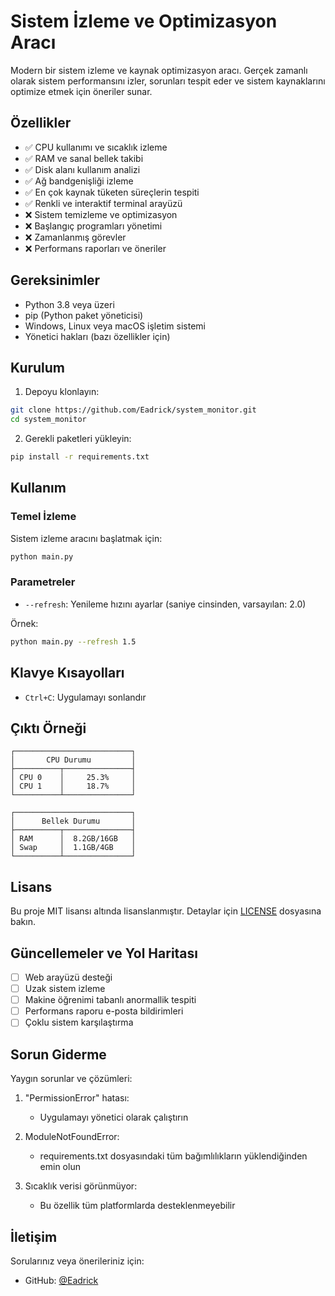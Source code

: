 # Sistem İzleme ve Optimizasyon Aracı

Modern bir sistem izleme ve kaynak optimizasyon aracı. Gerçek zamanlı olarak sistem performansını izler, sorunları tespit eder ve sistem kaynaklarını optimize etmek için öneriler sunar.

## Özellikler

- ✅ CPU kullanımı ve sıcaklık izleme
- ✅ RAM ve sanal bellek takibi
- ✅ Disk alanı kullanım analizi
- ✅ Ağ bandgenişliği izleme
- ✅ En çok kaynak tüketen süreçlerin tespiti
- ✅ Renkli ve interaktif terminal arayüzü
- ❌ Sistem temizleme ve optimizasyon
- ❌ Başlangıç programları yönetimi
- ❌ Zamanlanmış görevler
- ❌ Performans raporları ve öneriler

## Gereksinimler

- Python 3.8 veya üzeri
- pip (Python paket yöneticisi)
- Windows, Linux veya macOS işletim sistemi
- Yönetici hakları (bazı özellikler için)

## Kurulum

1. Depoyu klonlayın:
```bash
git clone https://github.com/Eadrick/system_monitor.git
cd system_monitor
```

2. Gerekli paketleri yükleyin:
```bash
pip install -r requirements.txt
```

## Kullanım

### Temel İzleme

Sistem izleme aracını başlatmak için:

```bash
python main.py
```

### Parametreler

- `--refresh`: Yenileme hızını ayarlar (saniye cinsinden, varsayılan: 2.0)

Örnek:
```bash
python main.py --refresh 1.5
```

## Klavye Kısayolları

- `Ctrl+C`: Uygulamayı sonlandır

## Çıktı Örneği

```
┌──────────────────────────┐
│       CPU Durumu         │
├──────────┬───────────────┤
│ CPU 0    │     25.3%     │
│ CPU 1    │     18.7%     │
└──────────┴───────────────┘

┌──────────────────────────┐
│      Bellek Durumu       │
├──────────┬───────────────┤
│ RAM      │  8.2GB/16GB   │
│ Swap     │  1.1GB/4GB    │
└──────────┴───────────────┘
```

## Lisans

Bu proje MIT lisansı altında lisanslanmıştır. Detaylar için [LICENSE](LICENSE) dosyasına bakın.

## Güncellemeler ve Yol Haritası

- [ ] Web arayüzü desteği
- [ ] Uzak sistem izleme
- [ ] Makine öğrenimi tabanlı anormallik tespiti
- [ ] Performans raporu e-posta bildirimleri
- [ ] Çoklu sistem karşılaştırma

## Sorun Giderme

Yaygın sorunlar ve çözümleri:

1. "PermissionError" hatası:
   - Uygulamayı yönetici olarak çalıştırın

2. ModuleNotFoundError:
   - requirements.txt dosyasındaki tüm bağımlılıkların yüklendiğinden emin olun
   
3. Sıcaklık verisi görünmüyor:
   - Bu özellik tüm platformlarda desteklenmeyebilir

## İletişim

Sorularınız veya önerileriniz için:
- GitHub: [@Eadrick](https://github.com/Eadrick)

